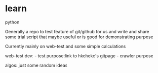 # learn
python

Generally a repo to test feature of git/github for us and write and share some trial script that maybe useful or is good for demonstrating purpose

Currently mainly on web-test and some simple calculations

web-test dev:
    - test purpose:link to hkchekc's gitpage
    - crawler purpose

algos:
    just some random ideas